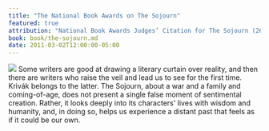 ```yaml
---
title: "The National Book Awards on The Sojourn"
featured: true
attribution: "National Book Awards Judges’ Citation for The Sojourn (2011 Fiction Finalist)"
book: book/the-sojourn.md
date: 2011-03-02T12:00:00-05:00
---
```

![](/img/nba_finalist.gif) Some writers are good at drawing a literary curtain over reality, and then there are writers who raise the veil and lead us to see for the first time. Krivák belongs to the latter. The Sojourn, about a war and a family and coming-of-age, does not present a single false moment of sentimental creation. Rather, it looks deeply into its characters' lives with wisdom and humanity, and, in doing so, helps us experience a distant past that feels as if it could be our own.
